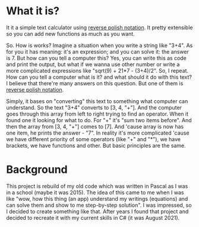 # What it is?

It it a simple text calculator using [reverse polish notation](https://en.wikipedia.org/wiki/Reverse_Polish_notation). It pretty extensible so you can add new functions as much as you want.

So. How is works? Imagine a situation when you write a string like "3+4". As for you it has meaning: it's an expression; and you can solve it: the answer is 7. But how can you tell a computer this? Yes, you can write this as code and print the output, but what if we wanna use other number or write a more complicated expressions like "sqrt(9) + 21*7 - (3+4)/2". So, I repeat. How can you tell a computer what is it? and what should it do with this text? I believe that there're many answers on this question. But one of them is [reverse polish notation](https://en.wikipedia.org/wiki/Reverse_Polish_notation).

Simply, it bases on "converting" this text to something what computer can understand. So the text "3+4" converts to [3, 4, "+"]. And the computer goes through this array from left to right trying to find an operator. When it found one it looking for what to do. For "+" it's "sum two items before". And then the array from [3, 4, "+"] comes to [7]. And 'cause array is now has one item, he prints the answer - "7". In reality it's more complicated 'cause we have different priority of some operators (like "+" and "*"), we have brackets, we have functions and other. But basic principles are the same.

# Background

This project is rebuild of my old code which was written in Pascal as I was in a school (maybe it was 2015).
The idea of this came to me when I was like "wow, how this thing (an app) understand my writings (equations) and can solve them and show to me step-by-step solution". I was impressed, so I decided to create something like that.
After years I found that project and decided to recreate it with my current skills in C# (it was August 2021).
